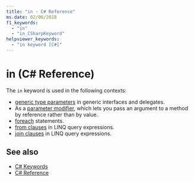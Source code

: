 ```yaml
---
title: "in - C# Reference"
ms.date: 02/06/2018
f1_keywords: 
  - "in"
  - "in_CSharpKeyword"
helpviewer_keywords: 
  - "in keyword [C#]"
---
```


# in (C# Reference)

The `in` keyword is used in the following contexts:  
  
- [generic type parameters](in-generic-modifier.md) in generic interfaces and delegates.
- As a [parameter modifier](in-parameter-modifier.md), which lets you pass an argument to a method by reference rather than by value.
- [foreach](foreach-in.md) statements.
- [from clauses](from-clause.md) in LINQ query expressions.
- [join clauses](join-clause.md) in LINQ query expressions.
  
## See also

- [C# Keywords](index.md)
- [C# Reference](../index.md)
